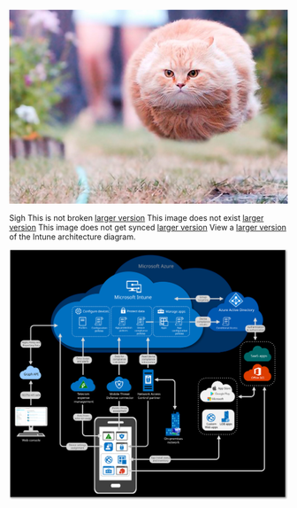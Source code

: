 ![example image](funny-perfectly-timed-cat-photo-50__605.jpg "An exemplary image")

Sigh
This is not broken [larger version](funny-perfectly-timed-cat-photo-50__605.jpg)
This image does not exist [larger version](intunearchitecture.png)
This image does not get synced [larger version](intunearchitecture.svg)
View a [larger version](./media/intunearchitecture.svg) of the Intune architecture diagram.

![example image](./media/intunearchitecture.svg "An exemplary image")
